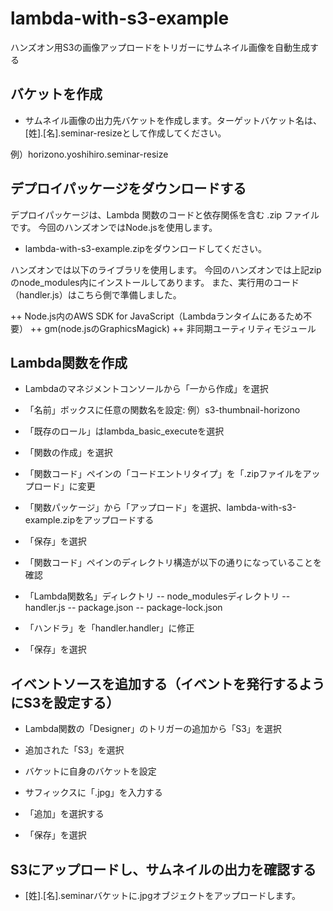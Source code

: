 # lambda-with-s3-example
ハンズオン用S3の画像アップロードをトリガーにサムネイル画像を自動生成する

## バケットを作成

+ サムネイル画像の出力先バケットを作成します。ターゲットバケット名は、[姓].[名].seminar-resizeとして作成してください。

例）horizono.yoshihiro.seminar-resize


## デプロイパッケージをダウンロードする

デプロイパッケージは、Lambda 関数のコードと依存関係を含む .zip ファイルです。
今回のハンズオンではNode.jsを使用します。

+ lambda-with-s3-example.zipをダウンロードしてください。

ハンズオンでは以下のライブラリを使用します。
今回のハンズオンでは上記zipのnode_modules内にインストールしてあります。
また、実行用のコード（handler.js）はこちら側で準備しました。

++ Node.js内のAWS SDK for JavaScript（Lambdaランタイムにあるため不要）
++ gm(node.jsのGraphicsMagick)
++ 非同期ユーティリティモジュール


## Lambda関数を作成

+ Lambdaのマネジメントコンソールから「一から作成」を選択

+ 「名前」ボックスに任意の関数名を設定: 例）s3-thumbnail-horizono

+ 「既存のロール」はlambda_basic_executeを選択

+ 「関数の作成」を選択

+ 「関数コード」ペインの「コードエントリタイプ」を「.zipファイルをアップロード」に変更

+ 「関数パッケージ」から「アップロード」を選択、lambda-with-s3-example.zipをアップロードする

+ 「保存」を選択

+ 「関数コード」ペインのディレクトリ構造が以下の通りになっていることを確認

- 「Lambda関数名」ディレクトリ
-- node_modulesディレクトリ
-- handler.js
-- package.json
-- package-lock.json

+ 「ハンドラ」を「handler.handler」に修正

+ 「保存」を選択

## イベントソースを追加する（イベントを発行するようにS3を設定する）

+ Lambda関数の「Designer」のトリガーの追加から「S3」を選択

+ 追加された「S3」を選択

+ バケットに自身のバケットを設定

+ サフィックスに「.jpg」を入力する

+ 「追加」を選択する

+ 「保存」を選択

## S3にアップロードし、サムネイルの出力を確認する

+ [姓].[名].seminarバケットに.jpgオブジェクトをアップロードします。
